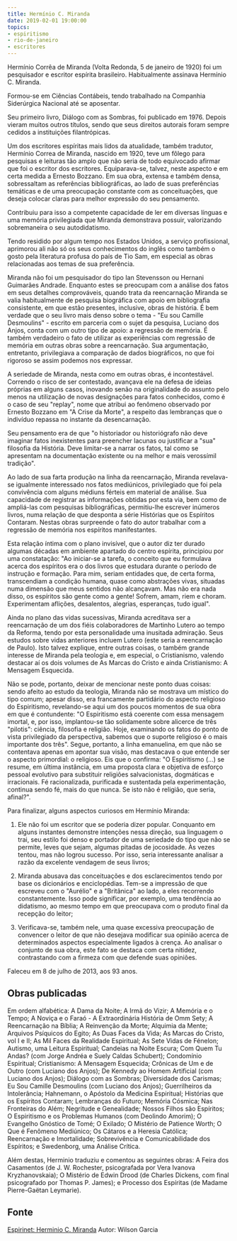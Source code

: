 ```yaml
---
title: Hermínio C. Miranda
date: 2019-02-01 19:00:00
topics: 
- espiritismo
- rio-de-janeiro
- escritores
---
```


Hermínio Corrêa de Miranda (Volta Redonda, 5 de janeiro de 1920) foi um
pesquisador e escritor espírita brasileiro. Habitualmente assinava Hermínio C.
Miranda.

Formou-se em Ciências Contábeis, tendo trabalhado na Companhia Siderúrgica
Nacional até se aposentar.

Seu primeiro livro, Diálogo com as Sombras, foi publicado em 1976. Depois vieram
muitos outros títulos, sendo que seus direitos autorais foram sempre cedidos a
instituições filantrópicas.

Um dos escritores espíritas mais lidos da atualidade, também tradutor, Hermínio
Correa de Miranda, nascido em 1920, teve um fôlego para pesquisas e leituras tão
amplo que não seria de todo equivocado afirmar que foi o escritor dos
escritores. Equiparava-se, talvez, neste aspecto e em certa medida a Ernesto
Bozzano. Em sua obra, extensa e também densa, sobressaltam as referências
bibliográficas, ao lado de suas preferências temáticas e de uma preocupação
constante com as conceituações, que deseja colocar claras para melhor expressão
do seu pensamento.

Contribuiu para isso a competente capacidade de ler em diversas línguas e uma
memória privilegiada que Miranda demonstrava possuir, valorizando sobremaneira o
seu autodidatismo.

Tendo residido por algum tempo nos Estados Unidos, a serviço profissional,
aprimorou ali não só os seus conhecimentos do inglês como também o gosto pela
literatura profusa do país de Tio Sam, em especial as obras relacionadas aos
temas de sua preferência.

Miranda não foi um pesquisador do tipo Ian Stevensson ou Hernani Guimarães
Andrade. Enquanto estes se preocupam com a análise dos fatos em seus detalhes
comprováveis, quando trata da reencarnação Miranda se valia habitualmente de
pesquisa biográfica com apoio em bibliografia consistente, em que estão
presentes, inclusive, obras de história. É bem verdade que o seu livro mais
denso sobre o tema - "Eu sou Camille Desmoulins" - escrito em parceria com o
sujet da pesquisa, Luciano dos Anjos, conta com um outro tipo de apoio: a
regressão de memória. É também verdadeiro o fato de utilizar as experiências com
regressão de memória em outras obras sobre a reencarnação. Sua argumentação,
entretanto, privilegiava a comparação de dados biográficos, no que foi rigoroso
se assim podemos nos expressar.

A seriedade de Miranda, nesta como em outras obras, é incontestável. Correndo o
risco de ser contestado, avançava ele na defesa de ideias próprias em alguns
casos, inovando senão na originalidade do assunto pelo menos na utilização de
novas designações para fatos conhecidos, como é o caso de seu "replay", nome que
atribui ao fenômeno observado por Ernesto Bozzano em "A Crise da Morte", a
respeito das lembranças que o indivíduo repassa no instante da desencarnação.

Seu pensamento era de que "o historiador ou historiógrafo não deve imaginar
fatos inexistentes para preencher lacunas ou justificar a "sua" filosofia da
História. Deve limitar-se a narrar os fatos, tal como se apresentam na
documentação existente ou na melhor e mais verossímil tradição".

Ao lado de sua farta produção na linha da reencarnação, Miranda revelava-se
igualmente interessado nos fatos mediúnicos, privilegiado que foi pela
convivência com alguns médiuns férteis em material de análise. Sua capacidade de
registrar as informações obtidas por esta via, bem como de ampliá-las com
pesquisas bibliográficas, permitiu-lhe escrever inúmeros livros, numa relação de
que desponta a série Histórias que os Espíritos Contaram. Nestas obras
surpreende o fato do autor trabalhar com a regressão de memória nos espíritos
manifestantes.

Esta relação íntima com o plano invisível, que o autor diz ter durado algumas
décadas em ambiente apartado do centro espírita, principiou por uma constatação:
"Ao iniciar-se a tarefa, o conceito que eu formulava acerca dos espíritos era o
dos livros que estudara durante o período de instrução e formação. Para mim,
seriam entidades que, de certa forma, transcendiam a condição humana, quase como
abstrações vivas, situadas numa dimensão que meus sentidos não alcançavam. Mas
não era nada disso, os espíritos são gente como a gente! Sofrem, amam, riem e
choram. Experimentam aflições, desalentos, alegrias, esperanças, tudo igual".

Ainda no plano das vidas sucessivas, Miranda acreditava ser a reencarnação de um
dos fiéis colaboradores de Martinho Lutero ao tempo da Reforma, tendo por esta
personalidade uma inusitada admiração. Seus estudos sobre vidas anteriores
incluem Lutero (este seria a reencarnação de Paulo). Isto talvez explique, entre
outras coisas, o também grande interesse de Miranda pela teologia e, em
especial, o Cristianismo, valendo destacar aí os dois volumes de As Marcas do
Cristo e ainda Cristianismo: A Mensagem Esquecida.

Não se pode, portanto, deixar de mencionar neste ponto duas coisas: sendo afeito
ao estudo da teologia, Miranda não se mostrava um místico do tipo comum; apesar
disso, era francamente partidário do aspecto religioso do Espiritismo,
revelando-se aqui um dos poucos momentos de sua obra em que é contundente: "O
Espiritismo está coerente com essa mensagem imortal, e, por isso, implantou-se
tão solidamente sobre alicerce de três "pilotis": ciência, filosofia e religião.
Hoje, examinando os fatos do ponto de vista privilegiado da perspectiva, sabemos
que o suporte religioso é o mais importante dos três".  Segue, portanto, a linha
emanuelina, em que não se contentava apenas em apontar sua visão, mas destacava
o que entende ser o aspecto primordial: o religioso.  Eis que o confirma: "O
Espiritismo (...) se resume, em última instância, em uma proposta clara e
objetiva de esforço pessoal evolutivo para substituir religiões salvacionistas,
dogmáticas e irracionais. Fé racionalizada, purificada e sustentada pela
experimentação, continua sendo fé, mais do que nunca. Se isto não é religião,
que seria, afinal?".

Para finalizar, alguns aspectos curiosos em Hermínio Miranda:

1. Ele não foi um escritor que se poderia dizer popular. Conquanto em alguns
   instantes demonstre intenções nessa direção, sua linguagem o trai, seu estilo
   foi denso e portador de uma seriedade do tipo que não se permite, leves que
   sejam, algumas pitadas de jocosidade. Às vezes tentou, mas não logrou
   sucesso.  Por isso, seria interessante analisar a razão da excelente vendagem
   de seus livros;

2. Miranda abusava das conceituações e dos esclarecimentos tendo por base os
   dicionários e enciclopédias. Tem-se a impressão de que escreveu com o
   "Aurélio" e a "Britânica" ao lado, a eles recorrendo constantemente. Isso
   pode significar, por exemplo, uma tendência ao didatismo, ao mesmo tempo em
   que preocupava com o produto final da recepção do leitor;

3. Verificava-se, também nele, uma quase excessiva preocupação de convencer o
   leitor de que não desejava modificar sua opinião acerca de determinados
   aspectos especialmente ligados à crença. Ao analisar o conjunto de sua obra,
   este fato se destaca com certa nitidez, contrastando com a firmeza com que
   defende suas opiniões.

Faleceu em 8 de julho de 2013, aos 93 anos.

## Obras publicadas
Em ordem alfabética: A Dama da Noite; A Irmã do Vizir; A Memória e o Tempo; A
Noviça e o Faraó - A Extraordinária História de Omm Sety; A Reencarnação na
Bíblia; A Reinvenção da Morte; Alquimia da Mente; Arquivos Psíquicos do Egito;
As Duas Faces da Vida; As Marcas do Cristo, vol I e II; As Mil Faces da
Realidade Espiritual; As Sete Vidas de Fénelon; Autismo, uma Leitura
Espiritual; Candeias na Noite Escura; Com Quem Tu Andas? (com Jorge Andréa e
Suely Caldas Schubert); Condomínio Espiritual; Cristianismo: A Mensagem
Esquecida; Crônicas de Um e de Outro (com Luciano dos Anjos); De Kennedy ao
Homem Artificial (com Luciano dos Anjos); Diálogo com as Sombras; Diversidade
dos Carismas; Eu Sou Camille Desmoulins (com Luciano dos Anjos); Guerrilheiros
da Intolerância; Hahnemann, o Apóstolo da Medicina Espiritual; Histórias que os
Espíritos Contaram; Lembranças do Futuro; Memória Cósmica; Nas Fronteiras do
Além; Negritude e Genealidade; Nossos Filhos são Espíritos; O Espiritismo e os
Problemas Humanos (com Deolindo Amorim); O Evangelho Gnóstico de Tomé; O
Exilado; O Mistério de Patience Worth; O Que é Fenômeno Mediúnico; Os Cátaros e
a Heresia Católica; Reencarnação e Imortalidade; Sobrevivência e
Comunicabilidade dos Espíritos; e Swedenborg, uma Análise Crítica.

Além destas, Herminio traduziu e comentou as seguintes obras: A Feira dos
Casamentos (de J. W. Rochester, psicografada por Vera Ivanova Kryzhanovskaia);
O Mistério de Edwin Drood (de Charles Dickens, com final psicografado por
Thomas P. James); e Processo dos Espíritas (de Madame Pierre-Gaëtan Leymarie).

## Fonte
[Espirinet: Herminio C. Miranda](http://www.espiritnet.com.br/Biografias/biohermi.htm)
Autor: Wilson Garcia

